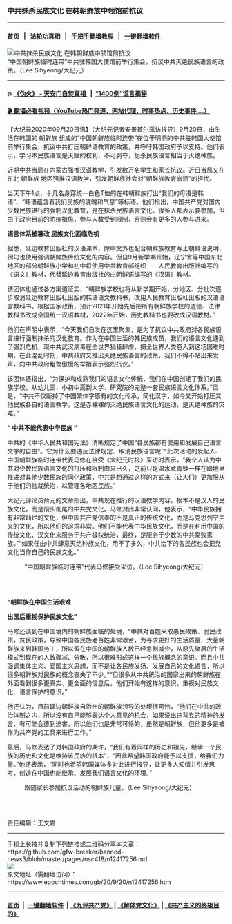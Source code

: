 ### 中共抹杀民族文化 在韩朝鲜族中领馆前抗议
------------------------

#### [首页](https://github.com/gfw-breaker/banned-news3/blob/master/README.md) &nbsp;&nbsp;|&nbsp;&nbsp; [法轮功真相](https://github.com/begood0513/basic/blob/master/README.md)  &nbsp;&nbsp;|&nbsp;&nbsp; [手把手翻墙教程](https://github.com/gfw-breaker/guides/wiki)  &nbsp;&nbsp;|&nbsp;&nbsp; [一键翻墙软件](https://github.com/gfw-breaker/nogfw/blob/master/README.md)  



<div><img alt="中共抹杀民族文化 在韩朝鲜族中领馆前抗议" class="attachment-djy_600_400 size-djy_600_400 wp-post-image" src="https://i.epochtimes.com/assets/uploads/2020/09/1-2-3-600x400.jpg"/>
<div class="caption">
 “中国朝鲜族临时连带”中共驻韩国大使馆前举行集会，抗议中共灭绝民族语言的政策。（Lee Sihyeong/大纪元）
</div></div><hr/>

#### 💥 [《伪火》 - 天安门自焚真相 ](http://158.247.195.190:10000/videos/blog/weihuo.html)&nbsp; |&nbsp; [“1400例”谎言揭秘  ](http://158.247.195.190:10000/videos/blog/jiexi1400.html)

#### [ 🎬  翻墙必看视频（YouTube热门频道、网站代理、时事热点、历史事件 ...）](https://github.com/gfw-breaker/links/blob/master/banned.md)

<div><p>
 【大纪元2020年09月20日讯】（大纪元记者安景首尔采访报导）9月20日，由生活在韩国的
 <ok href="https://www.epochtimes.com/gb/tag/%E6%9C%9D%E9%B2%9C%E6%97%8F.html">
  朝鲜族
 </ok>
 组成的“中国朝鲜族临时连带”在位于明洞的中共驻韩国大使馆前举行集会，抗议中共打压朝鲜语教育的政策，并呼吁韩国政府予以支持。他们表示，学习本民族语言是天赋的权利，不可剥夺，扼杀民族语言相当于灭绝种族。
</p>
<p>
 近期中共当局在内蒙古强推汉语教学，引发数万名学生和家长抗议。近日当局又在东北
 <ok href="https://www.epochtimes.com/gb/tag/%E6%9C%9D%E9%B2%9C%E6%97%8F.html">
  朝鲜族
 </ok>
 地区强推汉语教学，引发朝鲜族社会对“朝鲜族教育崩溃”的担忧。
</p>
<p>
 当天下午1点，十几名身穿统一白色T恤的在韩朝鲜族打出“我们的母语是韩语”、“韩语蕴含着我们民族的魂魄和气息”等标语。他们指出，中国共产党对国内少数民族进行的强制汉化教育，是在抹杀民族语言文化。很多人都表示要参加，但由于政府目前的防疫措施，参与人数受到限制，否则会有更多的人参与进来。
</p>
<p>
 <strong>
  语言体系被篡改 民族文化面临危机
 </strong>
</p>
<p>
 据悉，延边教育出版社的汉语课本，除中文外也配合朝鲜族教育写上朝鲜语说明，例句也使用强调朝鲜族传统文化的内容。但自9月新学期开始，辽宁省等中国东北地区的部分朝鲜族小学和初中将使用中共教育部组织——人民教育出版社编写的《语文》教材，代替延边教育出版社的由朝鲜语编写的《汉语》教材。
</p>
<p>
 该团体也通过各方渠道证实，“朝鲜族学校也将从新学期开始，分地区、分批次逐步取消延边教育出版社出版的韩语语文教科书，改用人民教育出版社出版的汉语语言教科书。根据国家政策，预计2021年开始先后把所有朝鲜族学校的道德、法律教科书改成全国统一汉语教材，2022年开始，历史教科书也要改成汉语教材。”
</p>
<p>
 他们在声明中表示，“今天我们自发在这里聚集，是为了抗议中共政府对各民族语言进行强制抹杀的汉化教育。作为在中国生活的韩民族成员，我们的语言文化遇到了强烈危机，现中共武汉病毒在全世界猖狂肆虐，把全世界人类卷入到这场困难时期，在此混乱时刻，中共政府又推出灭绝民族语言的政策，我们不得不站出来发声，向中共政府粗鲁傲慢的举措表示强烈抗议。”
</p>
<p>
 该团体还指出，“为保护和成熟我们的语言文化传统，我们在中国创建了我们的民族学校，从幼儿园、小初中高到大学、研究院的完整一套民族语言文化体系。”但是，“中共不仅断掉了中国繁体字原有的文化传承，简化汉字，如今又开始打压其他民族各自的语言教学，这是赤裸裸的灭绝民族语言文化的运动，是灭绝种族的灾难。”
</p>
<p>
 <strong>
  “
 </strong>
 <strong>
  中共不能代表中华民族
 </strong>
 <strong>
  ”
 </strong>
</p>
<p>
 中共的《中华人民共和国宪法》清晰规定了中国“各民族都有使用和发展自己语言文字的自由”。它为什么要违反法律规定、取消民族语言呢？此次活动的发起人、中国朝鲜族临时连带代表马修在接受《大纪元时报》采访时表示，“我个人认为中共对少数民族语言文化的打压和限制由来已久，之前只是温水煮青蛙一样在暗地里推进对其他少数民族的同化政策，中共是想通过这样的方式来（让人们）更加服从于他们的独裁统治，以管理各地区民族。”
</p>
<p>
 大纪元评论员俞元的文章指出，中共现在推行的汉语教学内容，根本不是汉人的民族文化，而是彻头彻尾的中共党文化。马修对此非常认同，他表示，“中华民族拥有非常灿烂的文化，但中国共产党信奉的不是真正的传统文化，而是马克思列宁主义的文化，所以他们的追求非常。他们不能代表中华民族文化，而是在利用中国的传统文化、汉文化来服务于共产极权统治，最终，是服务于少数的中共腐败家族。”“如果任由中共肆意灭绝种族文化，用不了多久，中共治下的各民族也会把党文化当作自己的民族文化。”
</p>
<figure class="wp-caption aligncenter" id="attachment_12417286" style="width: 500px">
 <ok href="https://i.epochtimes.com/assets/uploads/2020/09/3-2-2-e1600605087593.jpg">
  <img alt="" class="wp-image-12417286" src="https://i.epochtimes.com/assets/uploads/2020/09/3-2-2-600x360.jpg"/>
 </ok>
 <br/><figcaption class="wp-caption-text">
  “中国朝鲜族临时连带”代表马修接受采访。（Lee Sihyeong/大纪元）
 </figcaption><br/>
</figure><br/>
<p>
 <strong>
  “朝鲜族在中国生活艰难
 </strong>
</p>
<p>
 <strong>
  出国后重视保护民族文化”
 </strong>
</p>
<p>
 马修还谈到在中国境内的朝鲜族面临的处境，“中共对百姓采取愚民政策、弱民政策，贫民政策，导致中国各民族老百姓非常艰苦，为寻求更好的生活质量，大量朝鲜族来到韩国务工，所以留在中国的朝鲜族人数已经急剧减少，从原先聚居的生活模式到现在的人数骤减、分散，所以很难形成这样一个民族概念的意识。而且中共强调集体主义、爱国主义思想，而不是让各民族发扬、发展自己的文化语言，所以很多朝鲜族对民族的概念丧失了不少。”“但很多从中共统治的国家出来的朝鲜族在外面看到很多更真实、更全面的信息后，他们开始有这样的意识，重视对民族文化、语言保护的意识。”
</p>
<p>
 他还认为，目前延边朝鲜族自治州的朝鲜族领导的处境很可怜，“他们在中共的政治体制之内，所以没有自己能够表达个人意见的机会，如果说出违背党的精神的发言，有可能会遭到迫害，所以他们也是非常可怜的，虽然是朝鲜族，但他更多是被作为共产党的工具来进行工作。”
</p>
<p>
 最后，马修表达了对韩国政府的期许，“我们有着同样的历史和祖先，继承一个民族的历史和文化是维持该民族的根本”，“因此希望韩国政府能予以支援，给我们力量。”他还表示，“同时也希望韩国媒体多对此进行报导，让更多人知情并引发思考，创造在中国也能继承、发展我们语言文化的环境。”
</p>
<figure class="wp-caption aligncenter" id="attachment_12417288" style="width: 500px">
 <ok href="https://i.epochtimes.com/assets/uploads/2020/09/2-2-2-e1600605022222.jpg">
  <img alt="" class="wp-image-12417288" src="https://i.epochtimes.com/assets/uploads/2020/09/2-2-2-600x360.jpg"/>
 </ok>
 <br/><figcaption class="wp-caption-text">
  跟随家长参加抗议活动的朝鲜族儿童。（Lee Sihyeong/大纪元）
 </figcaption><br/>
</figure><br/>
<p>
 责任编辑：王文嘉
</p>
<p>
</p>
</div>
<hr/>
手机上长按并复制下列链接或二维码分享本文章：<br/>
https://github.com/gfw-breaker/banned-news3/blob/master/pages/nsc418/n12417256.md <br/>
<a href='https://github.com/gfw-breaker/banned-news3/blob/master/pages/nsc418/n12417256.md'><img src='https://github.com/gfw-breaker/banned-news3/blob/master/pages/nsc418/n12417256.md.png'/></a> <br/>
原文地址（需翻墙访问）：https://www.epochtimes.com/gb/20/9/20/n12417256.htm


------------------------
#### [首页](https://github.com/gfw-breaker/banned-news3/blob/master/README.md) &nbsp;|&nbsp; [一键翻墙软件](https://github.com/gfw-breaker/nogfw/blob/master/README.md) &nbsp;| [《九评共产党》](https://github.com/gfw-breaker/9ping.md/blob/master/README.md#九评之一评共产党是什么) | [《解体党文化》](https://github.com/gfw-breaker/jtdwh.md/blob/master/README.md) | [《共产主义的终极目的》](https://github.com/gfw-breaker/gczydzjmd.md/blob/master/README.md)


<img src='http://gfw-breaker.win/banned-news3/pages/nsc418/n12417256.md' width='0px' height='0px'/>